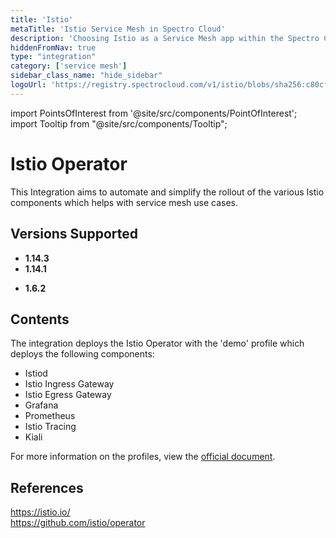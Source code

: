 ```yaml
---
title: 'Istio'
metaTitle: 'Istio Service Mesh in Spectro Cloud'
description: 'Choosing Istio as a Service Mesh app within the Spectro Cloud console'
hiddenFromNav: true
type: "integration"
category: ['service mesh']
sidebar_class_name: "hide_sidebar"
logoUrl: 'https://registry.spectrocloud.com/v1/istio/blobs/sha256:c80cf596d4859261ab892e987f835bd11161bd139dd8e4147b652c6b93924cb2?type=image/png'
---
```





import PointsOfInterest from '@site/src/components/PointOfInterest';
import Tooltip from "@site/src/components/Tooltip";


# Istio Operator

This Integration aims to automate and simplify the rollout of the various Istio components which helps with service mesh use cases.

## Versions Supported

<Tabs>

<TabItem value="1.14.x" label="1.14.x">

* **1.14.3**
* **1.14.1**

</TabItem>

<TabItem value="1.6.x" label="1.6.x">

* **1.6.2**

</TabItem>

</Tabs>

## Contents

The integration deploys the Istio Operator with the 'demo' profile which deploys the following components:

* Istiod
* Istio Ingress Gateway
* Istio Egress Gateway
* Grafana
* Prometheus
* Istio Tracing
* Kiali

For more information on the profiles, view the [official document](https://istio.io/latest/docs/setup/additional-setup/config-profiles/).

## References

https://istio.io/<br />
https://github.com/istio/operator
